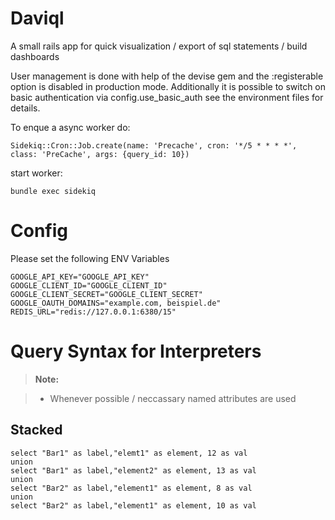 Daviql
======

A small rails app for quick visualization / export of sql statements / build dashboards



User management is done with help of the devise gem and the :registerable option is disabled in production mode.
Additionally it is possible to switch on basic authentication via config.use_basic_auth see the environment files for details.

To enque a async worker do:

    Sidekiq::Cron::Job.create(name: 'Precache', cron: '*/5 * * * *', class: 'PreCache', args: {query_id: 10})

start worker:

    bundle exec sidekiq

Config
======

Please set the following ENV Variables

    GOOGLE_API_KEY="GOOGLE_API_KEY"
    GOOGLE_CLIENT_ID="GOOGLE_CLIENT_ID"
    GOOGLE_CLIENT_SECRET="GOOGLE_CLIENT_SECRET"
    GOOGLE_OAUTH_DOMAINS="example.com, beispiel.de"
    REDIS_URL="redis://127.0.0.1:6380/15"



Query Syntax for Interpreters
======
> **Note:**

> - Whenever possible / neccassary named attributes are used


Stacked
-------
    select "Bar1" as label,"elemt1" as element, 12 as val
    union
    select "Bar1" as label,"element2" as element, 13 as val
    union
    select "Bar2" as label,"element1" as element, 8 as val
    union
    select "Bar2" as label,"element1" as element, 10 as val
